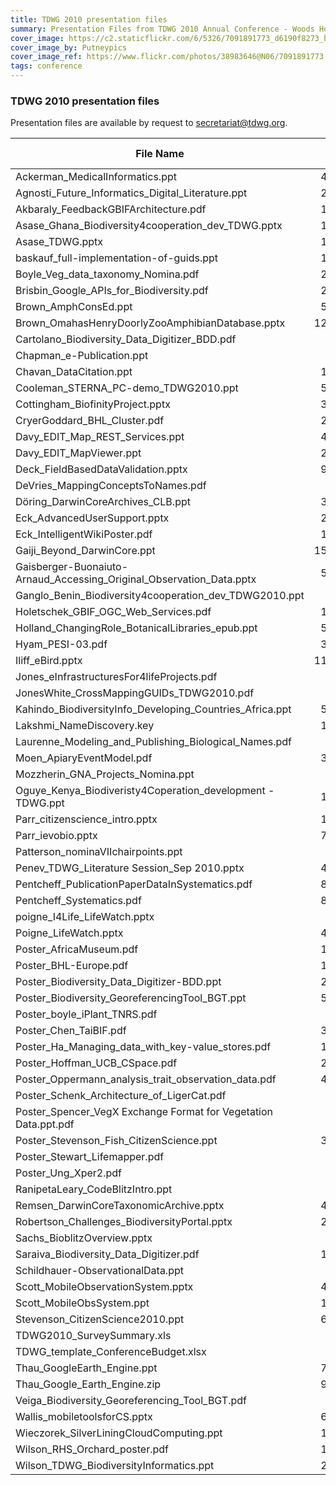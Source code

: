 ```yaml
---
title: TDWG 2010 presentation files
summary: Presentation Files from TDWG 2010 Annual Conference - Woods Hole, Massachusetts, USA
cover_image: https://c2.staticflickr.com/6/5326/7091891773_d6190f8273_b.jpg
cover_image_by: Putneypics
cover_image_ref: https://www.flickr.com/photos/38983646@N06/7091891773
tags: conference
---
```

### TDWG 2010 presentation files

Presentation files are available by request to [secretariat@tdwg.org](mailto:secretariat@tdwg.org).

| File Name | Size (bytes) |
| --------- | ------------: |
| Ackerman_MedicalInformatics.ppt |  4,280,320 |
| Agnosti_Future_Informatics_Digital_Literature.ppt |  2,269,184 |
| Akbaraly_FeedbackGBIFArchitecture.pdf |  1,662,976 |
| Asase_Ghana_Biodiversity4cooperation_dev_TDWG.pptx |  1,081,344 |
| Asase_TDWG.pptx |  1,069,056 |
| baskauf_full-implementation-of-guids.ppt |  1,568,768 |
| Boyle_Veg_data_taxonomy_Nomina.pdf |  2,236,416 |
| Brisbin_Google_APIs_for_Biodiversity.pdf |  2,273,280 |
| Brown_AmphConsEd.ppt |  5,791,744 |
| Brown_OmahasHenryDoorlyZooAmphibianDatabase.pptx | 12,693,504 |
| Cartolano_Biodiversity_Data_Digitizer_BDD.pdf |    307,200 |
| Chapman_e-Publication.ppt |    716,800 |
| Chavan_DataCitation.ppt |  1,503,232 |
| Cooleman_STERNA_PC-demo_TDWG2010.ppt |  5,255,168 |
| Cottingham_BiofinityProject.pptx |  3,514,368 |
| CryerGoddard_BHL_Cluster.pdf |  2,215,936 |
| Davy_EDIT_Map_REST_Services.ppt |  4,370,432 |
| Davy_EDIT_MapViewer.ppt |  2,748,416 |
| Deck_FieldBasedDataValidation.pptx |  9,883,648 |
| DeVries_MappingConceptsToNames.pdf |    860,160 |
| Döring_DarwinCoreArchives_CLB.ppt |  3,670,016 |
| Eck_AdvancedUserSupport.pptx |  2,658,304 |
| Eck_IntelligentWikiPoster.pdf |  1,024,000 |
| Gaiji_Beyond_DarwinCore.ppt | 15,548,416 |
| Gaisberger-Buonaiuto-Arnaud_Accessing_Original_Observation_Data.pptx |  5,578,752 |
| Ganglo_Benin_Biodiversity4cooperation_dev_TDWG2010.ppt |    794,624 |
| Holetschek_GBIF_OGC_Web_Services.pdf |  1,155,072 |
| Holland_ChangingRole_BotanicalLibraries_epub.ppt |  5,849,088 |
| Hyam_PESI-03.pdf |  3,723,264 |
| Iliff_eBird.pptx | 11,489,280 |
| Jones_eInfrastructuresFor4lifeProjects.pdf |    667,648 |
| JonesWhite_CrossMappingGUIDs_TDWG2010.pdf |    614,400 |
| Kahindo_BiodiversityInfo_Developing_Countries_Africa.ppt |  5,332,992 |
| Lakshmi_NameDiscovery.key |  1,720,320 |
| Laurenne_Modeling_and_Publishing_Biological_Names.pdf |    282,624 |
| Moen_ApiaryEventModel.pdf |  3,330,048 |
| Mozzherin_GNA_Projects_Nomina.ppt |    638,976 |
| Oguye_Kenya_Biodiveristy4Coperation_development - TDWG.ppt |  1,650,688 |
| Parr_citizenscience_intro.pptx |  1,245,184 |
| Parr_ievobio.pptx |  7,766,016 |
| Patterson_nominaVIIchairpoints.ppt |    344,064 |
| Penev_TDWG_Literature Session_Sep 2010.pptx |  4,575,232 |
| Pentcheff_PublicationPaperDataInSystematics.pdf |  8,368,128 |
| Pentcheff_Systematics.pdf |  8,388,608 |
| poigne_I4Life_LifeWatch.pptx |    577,536 |
| Poigne_LifeWatch.pptx |  4,870,144 |
| Poster_AfricaMuseum.pdf |  1,654,784 |
| Poster_BHL-Europe.pdf |  1,728,512 |
| Poster_Biodiversity_Data_Digitizer-BDD.ppt |  2,867,200 |
| Poster_Biodiversity_GeoreferencingTool_BGT.ppt |  5,361,664 |
| Poster_boyle_iPlant_TNRS.pdf |    135,168 |
| Poster_Chen_TaiBIF.pdf |  3,264,512 |
| Poster_Ha_Managing_data_with_key-value_stores.pdf |  1,122,304 |
| Poster_Hoffman_UCB_CSpace.pdf |  2,478,080 |
| Poster_Oppermann_analysis_trait_observation_data.pdf |  4,423,680 |
| Poster_Schenk_Architecture_of_LigerCat.pdf |    110,592 |
| Poster_Spencer_VegX Exchange Format for Vegetation Data.ppt.pdf |    471,040 |
| Poster_Stevenson_Fish_CitizenScience.ppt |  3,756,032 |
| Poster_Stewart_Lifemapper.pdf |    434,176 |
| Poster_Ung_Xper2.pdf |    974,848 |
| RanipetaLeary_CodeBlitzIntro.ppt |     77,824 |
| Remsen_DarwinCoreTaxonomicArchive.pptx |  4,440,064 |
| Robertson_Challenges_BiodiversityPortal.pptx |  2,793,472 |
| Sachs_BioblitzOverview.pptx |    159,744 |
| Saraiva_Biodiversity_Data_Digitizer.pdf |  1,679,360 |
| Schildhauer-ObservationalData.ppt |    425,984 |
| Scott_MobileObservationSystem.pptx |  4,149,248 |
| Scott_MobileObsSystem.ppt |  1,171,456 |
| Stevenson_CitizenScience2010.ppt |  6,094,848 |
| TDWG2010_SurveySummary.xls |     81,920 |
| TDWG_template_ConferenceBudget.xlsx |     16,384 |
| Thau_GoogleEarth_Engine.ppt |  7,892,992 |
| Thau_Google_Earth_Engine.zip |  9,256,960 |
| Veiga_Biodiversity_Georeferencing_Tool_BGT.pdf |    315,392 |
| Wallis_mobiletoolsforCS.pptx |  6,750,208 |
| Wieczorek_SilverLiningCloudComputing.ppt |  1,069,056 |
| Wilson_RHS_Orchard_poster.pdf |  1,347,584 |
| Wilson_TDWG_BiodiversityInformatics.ppt |  2,457,600 |
